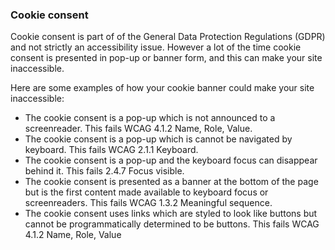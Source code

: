 ### Cookie consent

Cookie consent is part of of the General Data Protection Regulations (GDPR) and not strictly an accessibility issue. However a lot of the time cookie consent is presented in pop-up or banner form, and this can make your site inaccessible.

Here are some examples of how your cookie banner could make your site inaccessible:
- The cookie consent is a pop-up which is not announced to a screenreader. This fails WCAG 4.1.2 Name, Role, Value.
- The cookie consent is a pop-up which is cannot be navigated by keyboard. This fails WCAG 2.1.1 Keyboard.
- The cookie consent is a pop-up and the keyboard focus can disappear behind it. This fails 2.4.7 Focus visible.
- The cookie consent is presented as a banner at the bottom of the page but is the first content made available to keyboard focus or screenreaders. This fails WCAG 1.3.2 Meaningful sequence.
- The cookie consent uses links which are styled to look like buttons but cannot be programmatically determined to be buttons. This fails WCAG 4.1.2 Name, Role, Value

